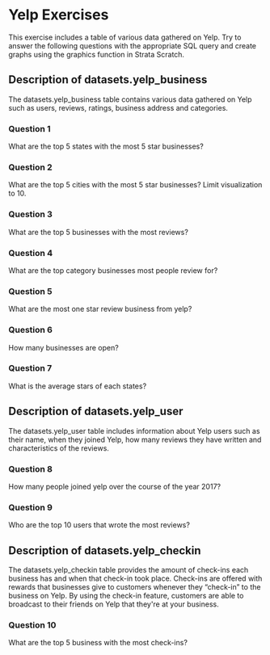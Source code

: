# Yelp Exercises
This exercise includes a table of various data gathered on Yelp. Try to answer the following questions with the appropriate SQL query and create graphs using the graphics function in Strata Scratch.

## Description of datasets.yelp_business 
The datasets.yelp_business table contains various data gathered on Yelp such as users, reviews, ratings, business address and categories. 

### Question 1 
What are the top 5 states with the most 5 star businesses?

### Question 2 
What are the top 5 cities with the most 5 star businesses? Limit visualization to 10.

### Question 3 
What are the top 5 businesses with the most reviews?

### Question 4 
What are the top category businesses most people review for?

### Question 5 
What are the most one star review business from yelp?

### Question 6 
How many businesses are open?

### Question 7 
What is the average stars of each states?

## Description of datasets.yelp_user
The datasets.yelp_user table includes information about Yelp users such as their name, when they joined Yelp, how many reviews they have written and characteristics of the reviews.

### Question 8
How many people joined yelp over the course of the year 2017?

### Question 9
Who are the top 10 users that wrote the most reviews?

## Description of datasets.yelp_checkin
The  datasets.yelp_checkin table provides the amount of check-ins each business has and when that check-in took place. Check-ins are offered with rewards that businesses give to customers whenever they “check-in” to the business on Yelp. By using the check-in feature, customers are able to broadcast to their friends on Yelp that they're at your business.

### Question 10
What are the top 5 business with the most check-ins?




